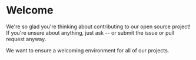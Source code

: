 # Welcome
We're so glad you're thinking about contributing to our open source project!
If you're unsure about anything, just ask -- or submit the issue or pull request anyway.

We want to ensure a welcoming environment for all of our projects.

